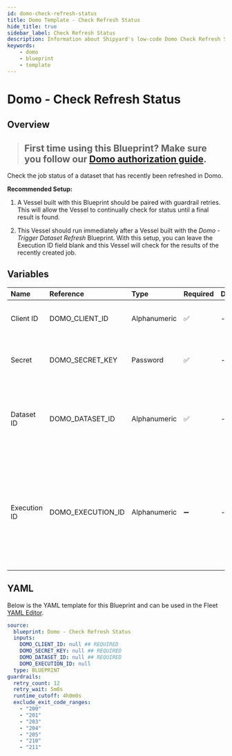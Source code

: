 ```yaml
---
id: domo-check-refresh-status
title: Domo Template - Check Refresh Status
hide_title: true
sidebar_label: Check Refresh Status
description: Information about Shipyard's low-code Domo Check Refresh Status blueprint. Check the status of a recently refreshed dataset in Domo.
keywords:
    - domo
    - blueprint
    - template
---
```


# Domo - Check Refresh Status

## Overview

> ## **First time using this Blueprint? Make sure you follow our [Domo authorization guide](https://www.shipyardapp.com/docs/blueprint-library/domo/domo-authorization/)**.

Check the job status of a dataset that has recently been refreshed in Domo.

**Recommended Setup:**

1. A Vessel built with this Blueprint should be paired with guardrail retries. This will allow the Vessel to continually check for status until a final result is found.

2. This Vessel should run immediately after a Vessel built with the _Domo - Trigger Dataset Refresh_ Blueprint. With this setup, you can leave the Execution ID field blank and this Vessel will check for the results of the recently created job.



## Variables

| Name | Reference | Type | Required | Default | Options | Description |
|:---|:---|:---|:---|:---|:---|:---|
| Client ID | DOMO_CLIENT_ID | Alphanumeric | :white_check_mark: | - | - | Client ID of your organization's Domo App. |
| Secret | DOMO_SECRET_KEY | Password | :white_check_mark: | - | - | Secret associated with the provided Client ID. |
| Dataset ID | DOMO_DATASET_ID | Alphanumeric | :white_check_mark: | - | - | UUID of the dataset you want to download, typically found at the end of the URL. |
| Execution ID | DOMO_EXECUTION_ID | Alphanumeric | :heavy_minus_sign: | - | - | The ID of a specific execution you check the status of. If left blank, will try to find the execution ID from an "Refresh Dataset" Vessel that ran upstream. |


## YAML

Below is the YAML template for this Blueprint and can be used in the Fleet [YAML Editor](../../reference/fleets/yaml-editor.md).

```yaml
source:
  blueprint: Domo - Check Refresh Status
  inputs:
    DOMO_CLIENT_ID: null ## REQUIRED
    DOMO_SECRET_KEY: null ## REQUIRED
    DOMO_DATASET_ID: null ## REQUIRED
    DOMO_EXECUTION_ID: null 
  type: BLUEPRINT
guardrails:
  retry_count: 12
  retry_wait: 5m0s
  runtime_cutoff: 4h0m0s
  exclude_exit_code_ranges:
    - "200"
    - "201"
    - "203"
    - "204"
    - "205"
    - "210"
    - "211"
```

